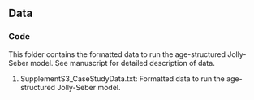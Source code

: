 ## Data

### Code
This folder contains the formatted data to run the age-structured Jolly-Seber model. See manuscript for detailed description of data.

1. SupplementS3_CaseStudyData.txt: Formatted data to run the age-structured Jolly-Seber model. 

